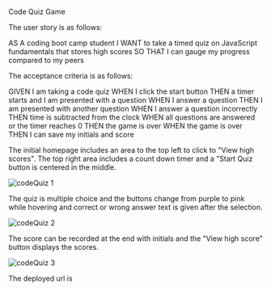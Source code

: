 Code Quiz Game

The user story is as follows:

AS A coding boot camp student
I WANT to take a timed quiz on JavaScript fundamentals that stores high scores
SO THAT I can gauge my progress compared to my peers

The acceptance criteria is as follows:

GIVEN I am taking a code quiz
WHEN I click the start button
THEN a timer starts and I am presented with a question
WHEN I answer a question
THEN I am presented with another question
WHEN I answer a question incorrectly
THEN time is subtracted from the clock
WHEN all questions are answered or the timer reaches 0
THEN the game is over
WHEN the game is over
THEN I can save my initials and score

The initial homepage includes an area to the top left to click to "View high scores". The top right area includes a count down timer and a "Start Quiz button is centered in the middle.

![codeQuiz 1](https://user-images.githubusercontent.com/89229908/165872957-9c937da0-cc79-44a0-94d0-25b041d57f26.JPG)

The quiz is multiple choice and the buttons change from purple to pink while hovering and correct or wrong answer text is given after the selection.

![codeQuiz 2](https://user-images.githubusercontent.com/89229908/165873035-2582bb7d-c968-4cba-983d-1ab1b69cba5b.JPG)

The score can be recorded at the end with initials and the "View high score" button displays the scores.

![codeQuiz 3](https://user-images.githubusercontent.com/89229908/165873080-d462f8c1-b4c7-43af-b133-c84080a2709f.JPG)

The deployed url is 



